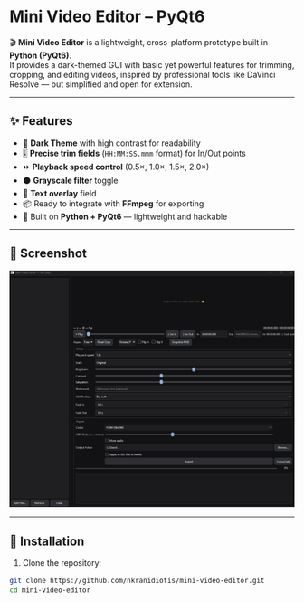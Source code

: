 # Mini Video Editor – PyQt6

🎬 **Mini Video Editor** is a lightweight, cross-platform prototype built in **Python (PyQt6)**.  
It provides a dark-themed GUI with basic yet powerful features for trimming, cropping, and editing videos, inspired by professional tools like DaVinci Resolve — but simplified and open for extension.

---

## ✨ Features

- 🖤 **Dark Theme** with high contrast for readability
- 🎚 **Precise trim fields** (`HH:MM:SS.mmm` format) for In/Out points
- ⏩ **Playback speed control** (0.5×, 1.0×, 1.5×, 2.0×)
- ⚫ **Grayscale filter** toggle
- 📝 **Text overlay** field
- 📦 Ready to integrate with **FFmpeg** for exporting
- 🚀 Built on **Python + PyQt6** — lightweight and hackable

---

## 📸 Screenshot

![Mini Video Editor UI](screenshot-mini-video-editor.png)


---

## 🔧 Installation

1. Clone the repository:

```bash
git clone https://github.com/nkranidiotis/mini-video-editor.git
cd mini-video-editor
